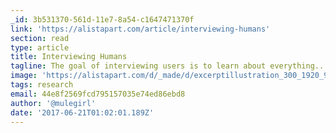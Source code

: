 ```yaml
---
_id: 3b531370-561d-11e7-8a54-c1647471370f
link: 'https://alistapart.com/article/interviewing-humans'
section: read
type: article
title: Interviewing Humans
tagline: The goal of interviewing users is to learn about everything...
image: 'https://alistapart.com/d/_made/d/excerptillustration_300_1920_938_81.jpg'
tags: research
email: 44e8f2569fcd795157035e74ed86ebd8
author: '@mulegirl'
date: '2017-06-21T01:02:01.189Z'
---
```

